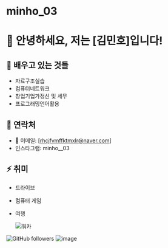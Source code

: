 # minho_03
# 👋 안녕하세요, 저는 [김민호]입니다!  

## 🌱 배우고 있는 것들
- 자료구조실습
- 컴퓨터네트워크
- 창업기업가정신 및 세무
- 프로그래밍언어활용

## 💬 연락처
- 📧 이메일: [rhcjfvmffktmxlr@naver.com]
- 인스타그램: minho__03

## ⚡ 취미
- 드라이브
- 컴퓨터 게임
- 여행

  ![쿼카](https://github.com/user-attachments/assets/7a623edf-27eb-45b5-bb83-9aa70f936aa3)

![GitHub followers](https://img.shields.io/github/followers/Emmett6401?style=social)
![image](https://github.com/user-attachments/assets/dfeb0edb-9a72-414c-8864-d0f4c58deb1a)
